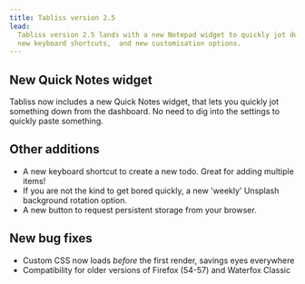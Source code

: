 ```yaml
---
title: Tabliss version 2.5
lead:
  Tabliss version 2.5 lands with a new Notepad widget to quickly jot down notes,
  new keyboard shortcuts,  and new customisation options.
---
```


## New Quick Notes widget

Tabliss now includes a new Quick Notes widget, that lets you quickly jot
something down from the dashboard. No need to dig into the settings to quickly
paste something.

## Other additions

- A new keyboard shortcut to create a new todo. Great for adding multiple items!
- If you are not the kind to get bored quickly, a new 'weekly' Unsplash
  background rotation option.
- A new button to request persistent storage from your browser.

## New bug fixes

- Custom CSS now loads _before_ the first render, savings eyes everywhere
- Compatibility for older versions of Firefox (54-57) and Waterfox Classic
